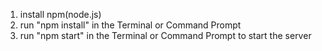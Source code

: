 1. install npm(node.js) 
2. run "npm install" in the Terminal or Command Prompt
3. run "npm start" in the Terminal or Command Prompt to start the server